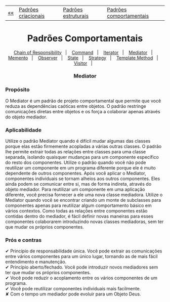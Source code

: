 <h5 align="center">
<table align="center">
  <tr>
    <td><a href="https://github.com/jfmsantos/design-patterns">«« </a></td>
    <td><a href="https://github.com/jfmsantos/design-patterns/tree/master/src/creational">Padrões criacionais</a></td>
    <td><a href="https://github.com/jfmsantos/design-patterns/tree/master/src/estruturais">Padrões estruturais</a></td>
    <td><a href="https://github.com/jfmsantos/design-patterns/tree/master/src/comportamentais">Padrões comportamentais</a></td>
  </tr>
</table>
</h5>

<h1 align="center">
  Padrões Comportamentais
</h1>

<p align="center">
  <a href="https://github.com/jfmsantos/design-patterns/tree/master/src/comportamentais/chain_of_responsibility">Chain of Responsibility</a>&nbsp;&nbsp;&nbsp;|&nbsp;&nbsp;&nbsp;
  <a href="https://github.com/jfmsantos/design-patterns/tree/master/src/comportamentais/command">Command</a>&nbsp;&nbsp;&nbsp;|&nbsp;&nbsp;&nbsp;
  <a href="https://github.com/jfmsantos/design-patterns/tree/master/src/comportamentais/iterator">Iterator</a>&nbsp;&nbsp;&nbsp;|&nbsp;&nbsp;&nbsp;
  <a href="#">Mediator</a>&nbsp;&nbsp;&nbsp;|&nbsp;&nbsp;&nbsp;
  <a href="#">Memento</a>&nbsp;&nbsp;&nbsp;|&nbsp;&nbsp;&nbsp;
  <a href="#">Observer</a>&nbsp;&nbsp;&nbsp;|&nbsp;&nbsp;&nbsp;
  <a href="#">State</a>&nbsp;&nbsp;&nbsp;|&nbsp;&nbsp;&nbsp;
  <a href="#">Strategy</a>&nbsp;&nbsp;&nbsp;|&nbsp;&nbsp;&nbsp;
  <a href="#">Template Method</a>&nbsp;&nbsp;&nbsp;|&nbsp;&nbsp;&nbsp;
  <a href="#">Visitor</a>&nbsp;&nbsp;&nbsp;|&nbsp;&nbsp;&nbsp;
</p>

<h3 align="center">
  Mediator
</h3>

<h3 align="left">
  Propósito
</h3>

O Mediator é um padrão de projeto comportamental que permite que você reduza as dependências caóticas entre objetos. O padrão restringe comunicações diretas entre objetos e os força a colaborar apenas através do objeto mediador.

<h3 align="left">
  Aplicabilidade
</h3>

  Utilize o padrão Mediator quando é difícil mudar algumas das classes porque elas estão firmemente acopladas a várias outras classes.
  O padrão lhe permite extrair todas as relações entre classes para uma classe separada, isolando quaisquer mudanças para um componente específico do resto dos componentes.
  Utilize o padrão quando você não pode reutilizar um componente em um programa diferente porque ele é muito dependente de outros componentes.
  Após você aplicar o Mediator, componentes individuais se tornam alheios aos outros componentes. Eles ainda podem se comunicar entre si, mas de forma indireta, através do objeto mediador. Para reutilizar um componente em uma aplicação diferente, você precisa fornecer a ele uma nova classe mediadora.
   Utilize o Mediator quando você se encontrar criando um monte de subclasses para componentes apenas para reutilizar algum comportamento básico em vários contextos.
   Como todas as relações entre componentes estão contidas dentro do mediador, é fácil definir novas maneiras para esses componentes colaborarem introduzindo novas classes mediadoras, sem ter que mudar os próprios componentes.

<h3 align="left">
  Prós e contras
</h3>

 ✔   Princípio de responsabilidade única. Você pode extrair as comunicações entre vários componentes para um único lugar, tornando as de mais fácil entendimento e manutenção.
 <br>
 ✔ Princípio aberto/fechado. Você pode introduzir novos mediadores sem ter que mudar os próprios componentes.
 <br>
 ✔ Você pode reduzir o acoplamento entre os vários componentes de um programa.
 <br>
 ✔  Você pode reutilizar componentes individuais mais facilmente.
  <br>
 ✘		Com o tempo um mediador pode evoluir para um Objeto Deus.
 
